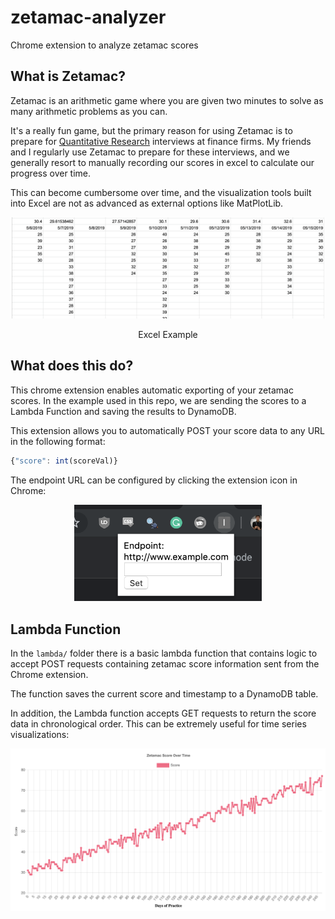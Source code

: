 # zetamac-analyzer
Chrome extension to analyze zetamac scores


## What is Zetamac?

Zetamac is an arithmetic game where you are given two minutes to solve as many arithmetic problems as you can.

It's a really fun game, but the primary reason for using Zetamac is to prepare for [Quantitative Research](https://en.wikipedia.org/wiki/Quantitative_research) interviews at finance firms.  My friends and I regularly use Zetamac to prepare for these interviews, and we generally resort to manually recording our scores in excel to calculate our progress over time.

This can become cumbersome over time, and the visualization tools built into Excel are not as advanced as external options like MatPlotLib.

<p align="center">
  <img src="static/excel.png" width="500px"/>
  <p align="center">Excel Example</p>
</p>

## What does this do?

This chrome extension enables automatic exporting of your zetamac scores.  In the example used in this repo, we are sending the scores to a Lambda Function and saving the results to DynamoDB.

This extension allows you to automatically POST your score data to any URL in the following format:

```javascript
{"score": int(scoreVal)}
```

The endpoint URL can be configured by clicking the extension icon in Chrome:

<p align="center">
  <img src="static/endpoint.png" width="300px"/>
</p>

## Lambda Function

In the `lambda/` folder there is a basic lambda function that contains logic to accept POST requests containing zetamac score information sent from the Chrome extension.

The function saves the current score and timestamp to a DynamoDB table.

In addition, the Lambda function accepts GET requests to return the score data in chronological order.  This can be extremely useful for time series visualizations:

<p align="center">
  <img src="static/example.png" width="700px"/>
</p>




